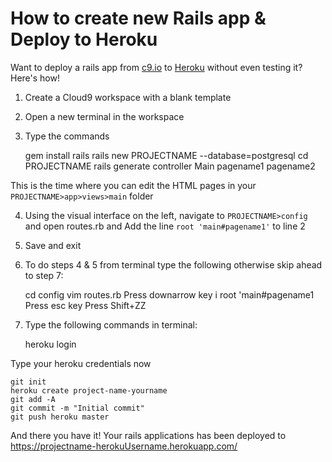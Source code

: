 # How to create new Rails app & Deploy to Heroku
Want to deploy a rails app from [c9.io](c9.io) to [Heroku](https://www.heroku.com/) without even testing it? Here's how!

1. Create a Cloud9 workspace with a blank template
2. Open a new terminal in the workspace
3. Type the commands 


    gem install rails
    rails new PROJECTNAME --database=postgresql
    cd PROJECTNAME
    rails generate controller Main pagename1 pagename2
    
This is the time where you can edit the HTML pages in your `PROJECTNAME>app>views>main` folder  
    
4. Using the visual interface on the left, navigate to `PROJECTNAME>config` and open routes.rb and Add the line `root 'main#pagename1'` to line 2
5. Save and exit
6. To do steps 4 & 5 from terminal type the following otherwise skip ahead to step 7:


    cd config
    vim routes.rb
    Press downarrow key
    i
    root 'main#pagename1
    Press esc key
    Press Shift+ZZ

7. Type the following commands in terminal: 

    
    heroku login
    
Type your heroku credentials now

    git init
    heroku create project-name-yourname
    git add -A
    git commit -m "Initial commit"
    git push heroku master
    
And there you have it! Your rails applications has been deployed to https://projectname-herokuUsername.herokuapp.com/
